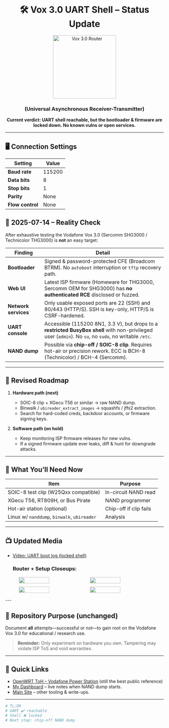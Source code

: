 <div align="center">
  <h1>🛠️ Vox 3.0 UART Shell – Status Update</h1>
  <img src="https://github.com/user-attachments/assets/9c058053-3b5b-4f54-aab5-71c49105aeed   " alt="Vox 3.0 Router" width="200">  <h3>(Universal Asynchronous Receiver-Transmitter)</h3>
  <p><strong>Current verdict: UART shell reachable, but the bootloader & firmware are locked down. No known vulns or open services.</strong></p>
</div>

---

<h2>🖥️ Connection Settings</h2>
  
  | Setting       | Value    |
  |---------------|----------|
  | **Baud rate** | 115200   |
  | **Data bits** | 8        |
  | **Stop bits** | 1        |
  | **Parity**    | None     |
  | **Flow control** | None 

## 🚨 2025-07-14 – Reality Check

After exhaustive testing the Vodafone Vox 3.0 (Sercomm SHG3000 / Technicolor THG3000) is **not** an easy target:

| Finding | Detail |
|---|---|
| **Bootloader** | Signed & password-protected CFE (Broadcom BTRM). No `autoboot` interruption or `tftp` recovery path. |
| **Web UI** | Latest ISP firmware (Homeware for THG3000, Sercomm OEM for SHG3000) has **no authenticated RCE** disclosed or fuzzed. |
| **Network services** | Only usable exposed ports are 22 (SSH) and 80/443 (HTTP/S). SSH is key-only, HTTP/S is CSRF-hardened. |
| **UART console** | Accessible (115200 8N1, 3.3 V), but drops to a **restricted BusyBox shell** with non-privileged user (`admin`). No `su`, no `sudo`, no writable `/etc`. |
| **NAND dump** | Possible via **chip-off / SOIC-8 clip**. Requires hot-air or precision rework. ECC is BCH-8 (Technicolor) / BCH-4 (Sercomm). |

---

## 🎯 Revised Roadmap

1. **Hardware path (next)**  
   - SOIC-8 clip + XGecu T56 or similar → raw NAND dump.  
   - Binwalk / `ubireader_extract_images` → squashfs / jffs2 extraction.  
   - Search for hard-coded creds, backdoor accounts, or firmware signing keys.

2. **Software path (on hold)**  
   - Keep monitoring ISP firmware releases for new vulns.  
   - If a signed firmware update ever leaks, diff & hunt for downgrade attacks.

---

## 🧰 What You’ll Need Now

| Item | Purpose |
|---|---|
| SOIC-8 test clip (W25Qxx compatible) | In-circuit NAND read |
| XGecu T56, RT809H, or Bus Pirate | NAND programmer |
| Hot-air station (optional) | Chip-off if clip fails |
| Linux w/ `nanddump`, `binwalk`, `ubireader` | Analysis |

---

## 📺 Updated Media

- [Video: UART boot log (locked shell)](https://github.com/user-attachments/assets/cb16c278-8b7d-44cb-b9e5-09e71b830c30)  
  <h3>Router + Setup Closeups:</h3>
  <div style="display: flex; flex-wrap: wrap; justify-content: center; gap: 10px;">
    <img src="https://github.com/user-attachments/assets/e0d56086-0873-4aca-a1d1-1ef9fd41966b   " width="45%" style="max-width: 300px;">
    <img src="https://github.com/user-attachments/assets/0e98267b-256c-4361-be9e-a0d92806d1fe   " width="45%" style="max-width: 300px;">
    <img src="https://github.com/user-attachments/assets/21aac59d-8116-4d93-8dc3-fb684bb86f0b   " width="45%" style="max-width: 300px;">
    <img src="https://github.com/user-attachments/assets/bb7b793b-454f-48b8-92c0-b2904dcdeab2   " width="45%" style="max-width: 300px;">
  </div>
</div>
---

## 📖 Repository Purpose (unchanged)

Document **all** attempts—successful or not—to gain root on the Vodafone Vox 3.0 for educational / research use.

> **Reminder:** Only experiment on hardware you own. Tampering may violate ISP ToS and void warranties.

---

## 🔗 Quick Links

- [OpenWRT ToH – Vodafone Power Station](https://openwrt.org/toh/vodafone/vodafone_power_station) (still the best public reference)  
- [My Dashboard](https://dashboard.birdo.uk) – live notes when NAND dump starts.  
- [Main Site](https://birdo.uk) – other tooling & write-ups.

---

```bash
# TL;DR
# UART ✔️ reachable
# Shell ❌ locked
# Next step: chip-off NAND dump
```

